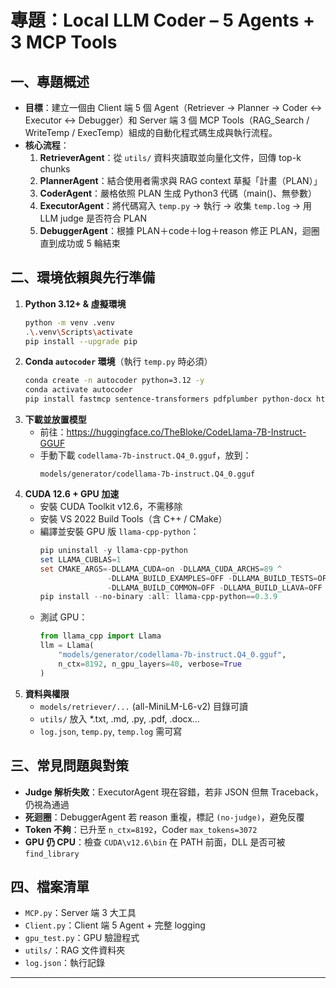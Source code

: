 # 專題：Local LLM Coder – 5 Agents + 3 MCP Tools

## 一、專題概述
- **目標**：建立一個由 Client 端 5 個 Agent（Retriever → Planner → Coder ↔ Executor ↔ Debugger）和 Server 端 3 個 MCP Tools（RAG_Search / WriteTemp / ExecTemp）組成的自動化程式碼生成與執行流程。  
- **核心流程**：
  1. **RetrieverAgent**：從 `utils/` 資料夾讀取並向量化文件，回傳 top-k chunks  
  2. **PlannerAgent**：結合使用者需求與 RAG context 草擬「計畫（PLAN）」  
  3. **CoderAgent**：嚴格依照 PLAN 生成 Python3 代碼（main()、無參數）  
  4. **ExecutorAgent**：將代碼寫入 `temp.py` → 執行 → 收集 `temp.log` → 用 LLM judge 是否符合 PLAN  
  5. **DebuggerAgent**：根據 PLAN＋code＋log＋reason 修正 PLAN，迴圈直到成功或 5 輪結束

## 二、環境依賴與先行準備
1. **Python 3.12+ & 虛擬環境**  
   ```bash
   python -m venv .venv
   .\.venv\Scripts\activate
   pip install --upgrade pip
   ```
2. **Conda `autocoder` 環境**（執行 `temp.py` 時必須）  
   ```bash
   conda create -n autocoder python=3.12 -y
   conda activate autocoder
   pip install fastmcp sentence-transformers pdfplumber python-docx httpx
   ```
3. **下載並放置模型**  
   - 前往：https://huggingface.co/TheBloke/CodeLlama-7B-Instruct-GGUF  
   - 手動下載 `codellama-7b-instruct.Q4_0.gguf`，放到：  
     ```
     models/generator/codellama-7b-instruct.Q4_0.gguf
     ```
4. **CUDA 12.6 + GPU 加速**  
   - 安裝 CUDA Toolkit v12.6，不需移除  
   - 安裝 VS 2022 Build Tools（含 C++ / CMake）  
   - 編譯並安裝 GPU 版 `llama-cpp-python`：
     ```powershell
     pip uninstall -y llama-cpp-python
     set LLAMA_CUBLAS=1
     set CMAKE_ARGS=-DLLAMA_CUDA=on -DLLAMA_CUDA_ARCHS=89 ^
                    -DLLAMA_BUILD_EXAMPLES=OFF -DLLAMA_BUILD_TESTS=OFF ^
                    -DLLAMA_BUILD_COMMON=OFF -DLLAMA_BUILD_LLAVA=OFF
     pip install --no-binary :all: llama-cpp-python==0.3.9
     ```
   - 測試 GPU：
     ```python
     from llama_cpp import Llama
     llm = Llama(
         "models/generator/codellama-7b-instruct.Q4_0.gguf",
         n_ctx=8192, n_gpu_layers=40, verbose=True
     )
     ```
5. **資料與權限**  
   - `models/retriever/...` (all-MiniLM-L6-v2) 目錄可讀  
   - `utils/` 放入 *.txt, .md, .py, .pdf, .docx…  
   - `log.json`, `temp.py`, `temp.log` 需可寫

## 三、常見問題與對策
- **Judge 解析失敗**：ExecutorAgent 現在容錯，若非 JSON 但無 Traceback，仍視為通過  
- **死迴圈**：DebuggerAgent 若 reason 重複，標記 `(no-judge)`，避免反覆  
- **Token 不夠**：已升至 `n_ctx=8192`，Coder `max_tokens=3072`  
- **GPU 仍 CPU**：檢查 `CUDA\v12.6\bin` 在 PATH 前面，DLL 是否可被 `find_library`

## 四、檔案清單
- `MCP.py`：Server 端 3 大工具  
- `Client.py`：Client 端 5 Agent + 完整 logging  
- `gpu_test.py`：GPU 驗證程式  
- `utils/`：RAG 文件資料夾  
- `log.json`：執行記錄

---